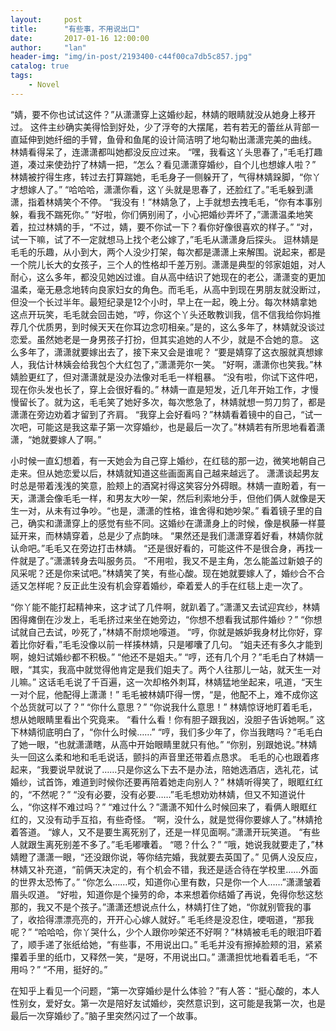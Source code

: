 ```yaml
---
layout:     post
title:      "有些事，不用说出口"
date:       2017-01-16 12:00:00
author:     "lan"
header-img: "img/in-post/2193400-c44f00ca7db5c857.jpg"
catalog: true
tags:
    - Novel
---
```


“婧，要不你也试试这件？”从潇潇穿上这婚纱起，林婧的眼睛就没从她身上移开过。
这件主纱确实美得恰到好处，少了浮夸的大摆尾，若有若无的蕾丝从背部一直延伸到她纤细的手臂，鱼骨和鱼尾的设计简洁明了地勾勒出潇潇完美的曲线。
林婧看得呆了，连潇潇都叫她都没反应过来。
“嘿，我看这丫头思春了，”毛毛打趣道，凑过来使劲拧了林婧一把，“怎么？看见潇潇穿婚纱，自个儿也想嫁人啦？”
林婧被拧得生疼，转过去打算踹她，毛毛身子一侧躲开了，气得林婧跺脚，“你丫才想嫁人了。”
“哈哈哈，潇潇你看，这丫头就是思春了，还脸红了。”毛毛躲到潇潇，指着林婧笑个不停。
“我没有！”林婧急了，上手就想去拽毛毛，“你有本事别躲，看我不踹死你。”
“好啦，你们俩别闹了，小心把婚纱弄坏了，”潇潇温柔地笑着，拉过林婧的手，“不过，婧，要不你试一下？看你好像很喜欢的样子。”
“对，试一下嘛，试了不一定就想马上找个老公嫁了，”毛毛从潇潇身后探头。
逗林婧是毛毛的乐趣，从小到大，两个人没少打架，每次都是潇潇上来解围。说起来，都是一个院儿长大的女孩子，三个人的性格却千差万别。潇潇是典型的邻家姐姐，对人耐心，这么多年，都没见她凶过谁。自从高中结识了她现在的老公，潇潇变的更加温柔，毫无悬念地转向良家妇女的角色。而毛毛，从高中到现在男朋友就没断过，但没一个长过半年。最短纪录是12个小时，早上在一起，晚上分。每次林婧拿她这点开玩笑，毛毛就会回击她，“哼，你这个丫头还敢教训我，信不信我给你妈推荐几个优质男，到时候天天在你耳边念叨相亲。”是的，这么多年了，林婧就没谈过恋爱。虽然她老是一身男孩子打扮，但其实追她的人不少，就是不合她的意。
这么多年了，潇潇就要嫁出去了，接下来又会是谁呢？
“要是婧穿了这衣服就真想嫁人，我估计林姨会给我包个大红包了，”潇潇莞尔一笑。
“好啊，潇潇你也笑我。”林婧脸更红了，但对潇潇就是没办法像对毛毛一样粗暴。
“没有啦，你试下这件吧，现在你头发也长了，穿上会很好看的。”
林婧一直是短发，近几年开始工作，才慢慢留长了。就为这，毛毛笑了她好多次，每次憋急了，林婧就想一剪刀剪了，都是潇潇在旁边劝着才留到了齐肩。
“我穿上会好看吗？”林婧看着镜中的自己，“试一次吧，可能这是我这辈子第一次穿婚纱，也是最后一次了。”林婧若有所思地看着潇潇，“她就要嫁人了啊。”

小时候一直幻想着，有一天她会为自己穿上婚纱，在红毯的那一边，微笑地朝自己走来。但从她恋爱以后，林婧就知道这些画面离自己越来越远了。
潇潇谈起男友时总是带着浅浅的笑意，脸颊上的酒窝衬得这笑容分外碍眼。林婧一直盼着，有一天，潇潇会像毛毛一样，和男友大吵一架，然后利索地分手，但他们俩人就像是天生一对，从未有过争吵。“也是，潇潇的性格，谁舍得和她吵架。”
看着镜子里的自己，确实和潇潇穿上的感觉有些不同。这婚纱在潇潇身上的时候，像是枫藤一样蔓延开来，而林婧穿着，总是少了点韵味。
“果然还是我们潇潇穿着好看，林婧你就认命吧。”毛毛又在旁边打击林婧。
“还是很好看的，可能这件不是很合身，再找一件就是了。”潇潇转身去叫服务员。
“不用啦，我又不是主角，怎么能盖过新娘子的风采呢？还是你来试吧。”林婧笑了笑，有些心酸。现在她就要嫁人了，婚纱合不合适又怎样呢？反正此生没有机会穿着婚纱，牵着爱人的手在红毯上走一次了。

“你丫能不能打起精神来，这才试了几件啊，就趴着了。”潇潇又去试迎宾纱，林婧困得瘫倒在沙发上，毛毛挤过来坐在她旁边，“你想不想看我试那件婚纱？”
“你想试就自己去试，吵死了，”林婧不耐烦地嚎道。
“哼，你就是嫉妒我身材比你好，穿着比你好看，”毛毛没像以前一样揍林婧，只是嘟囔了几句。
“姐夫还有多久才能到啊，媳妇试婚纱都不积极。”
“他还不是姐夫。”
“哼，还有几个月？”毛毛白了林婧一眼，“其实，我高中就觉得他肯定是我们姐夫了。两个人往那儿一站，就天生一对儿嘛。”
这话毛毛说了千百遍，这一次却格外刺耳，林婧猛地坐起来，吼道，“天生一对个屁，他配得上潇潇！”
毛毛被林婧吓得一愣，“是，他配不上，难不成你这个怂货就可以了？”
“你什么意思？”
“你说我什么意思！”
林婧惊讶地盯着毛毛，想从她眼睛里看出个究竟来。
“看什么看！你有胆子跟我凶，没胆子告诉她啊。”
这下林婧彻底明白了，“你什么时候……”
“哼，我们多少年了，你当我瞎吗？”毛毛白了她一眼，“也就潇潇瞎，从高中开始眼睛里就只有他。”
“你别，别跟她说。”林婧头一回这么柔和地和毛毛说话，颤抖的声音里还带着点恳求。
毛毛的心也跟着疼起来，“我要说早就说了……只是你这么下去不是办法，陪她选酒店，选礼花，试婚纱，试首饰，难道到时候你还要再陪着她走向别人？”
林婧听得笑了，眼眶红红的，“不然呢？”
“没有必要，没有必要……”毛毛想劝劝林婧，但又不知道说什么，“你这样不难过吗？”
“难过什么？”潇潇不知什么时候回来了，看俩人眼眶红红的，又没有动手互掐，有些奇怪。
“啊，没什么，就是觉得你要嫁人了。”林婧抢着答道。
“嫁人，又不是要生离死别了，还是一样见面啊。”潇潇开玩笑道。
“有些人就跟生离死别差不多了。”毛毛嘟囔着。
“嗯？什么？”
“哦，她说我就要走了，”林婧瞪了潇潇一眼，“还没跟你说，等你结完婚，我就要去英国了。”
见俩人没反应，林婧又补充道，“前俩天决定的，有个机会不错，我还是适合待在学校里……外面的世界太恐怖了。”
“你怎么……哎，知道你心里有数，只是你一个人……”潇潇皱着眉头叹道。
“好啦，知道你是个操劳的命，本来想着你结婚了再说，免得你愁这愁那的，我又不是个孩子。”潇潇还想说点什么，林婧打住了她，“你就别管我的事了，收拾得漂漂亮亮的，开开心心嫁人就好。”
毛毛终是没忍住，哽咽道，“那我呢？”
“哈哈哈，你丫哭什么，少个人跟你吵架还不好啊？”林婧被毛毛的眼泪吓着了，顺手递了张纸给她，“有些事，不用说出口。”
毛毛并没有擦掉脸颊的泪，紧紧攥着手里的纸巾，又释然一笑，“是呀，不用说出口。”
潇潇担忧地看着毛毛，“不用吗？”
“不用，挺好的。”

在知乎上看见一个问题，“第一次穿婚纱是什么体验？”有人答：“挺心酸的，本人性别女，爱好女。第一次是陪好友试婚纱，突然意识到，这可能是我第一次，也是最后一次穿婚纱了。”脑子里突然闪过了一个故事。
